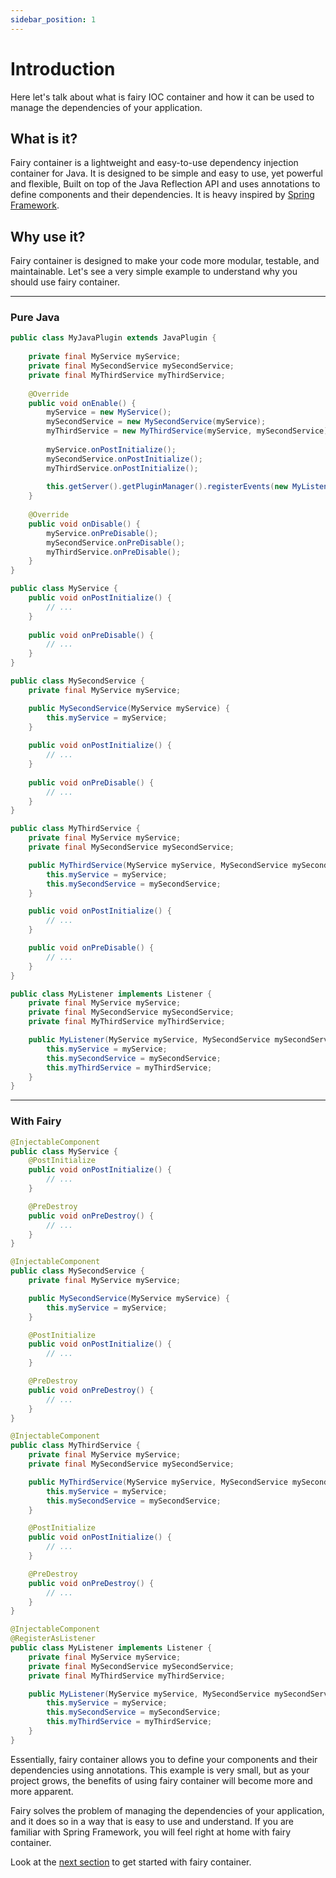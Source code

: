 ```yaml
---
sidebar_position: 1
---
```


# Introduction 
Here let's talk about what is fairy IOC container and how it can be used to manage the dependencies of your application.

## What is it?
Fairy container is a lightweight and easy-to-use dependency injection container for Java. 
It is designed to be simple and easy to use, yet powerful and flexible, 
Built on top of the Java Reflection API and uses annotations to define components and their dependencies.
It is heavy inspired by [Spring Framework](https://spring.io/).

## Why use it?
Fairy container is designed to make your code more modular, testable, and maintainable.
Let's see a very simple example to understand why you should use fairy container.

---
### Pure Java
```java
public class MyJavaPlugin extends JavaPlugin {
    
    private final MyService myService;
    private final MySecondService mySecondService;
    private final MyThirdService myThirdService;
    
    @Override
    public void onEnable() {
        myService = new MyService();
        mySecondService = new MySecondService(myService);
        myThirdService = new MyThirdService(myService, mySecondService);
        
        myService.onPostInitialize();
        mySecondService.onPostInitialize();
        myThirdService.onPostInitialize();
        
        this.getServer().getPluginManager().registerEvents(new MyListener(myService, mySecondService, myThirdService), this);
    }
    
    @Override
    public void onDisable() {
        myService.onPreDisable();
        mySecondService.onPreDisable();
        myThirdService.onPreDisable();
    }
}

public class MyService {
    public void onPostInitialize() {
        // ...
    }
    
    public void onPreDisable() {
        // ...
    }
}

public class MySecondService {
    private final MyService myService;

    public MySecondService(MyService myService) {
        this.myService = myService;
    }
    
    public void onPostInitialize() {
        // ...
    }
    
    public void onPreDisable() {
        // ...
    }
}

public class MyThirdService {
    private final MyService myService;
    private final MySecondService mySecondService;

    public MyThirdService(MyService myService, MySecondService mySecondService) {
        this.myService = myService;
        this.mySecondService = mySecondService;
    }

    public void onPostInitialize() {
        // ...
    }

    public void onPreDisable() {
        // ...
    }
}

public class MyListener implements Listener {
    private final MyService myService;
    private final MySecondService mySecondService;
    private final MyThirdService myThirdService;

    public MyListener(MyService myService, MySecondService mySecondService, MyThirdService myThirdService) {
        this.myService = myService;
        this.mySecondService = mySecondService;
        this.myThirdService = myThirdService;
    }
}
```

---
### With Fairy

```java
@InjectableComponent
public class MyService {
    @PostInitialize
    public void onPostInitialize() {
        // ...
    }

    @PreDestroy
    public void onPreDestroy() {
        // ...
    }
}

@InjectableComponent
public class MySecondService {
    private final MyService myService;

    public MySecondService(MyService myService) {
        this.myService = myService;
    }

    @PostInitialize
    public void onPostInitialize() {
        // ...
    }

    @PreDestroy
    public void onPreDestroy() {
        // ...
    }
}

@InjectableComponent
public class MyThirdService {
    private final MyService myService;
    private final MySecondService mySecondService;

    public MyThirdService(MyService myService, MySecondService mySecondService) {
        this.myService = myService;
        this.mySecondService = mySecondService;
    }

    @PostInitialize
    public void onPostInitialize() {
        // ...
    }

    @PreDestroy
    public void onPreDestroy() {
        // ...
    }
}

@InjectableComponent
@RegisterAsListener
public class MyListener implements Listener {
    private final MyService myService;
    private final MySecondService mySecondService;
    private final MyThirdService myThirdService;

    public MyListener(MyService myService, MySecondService mySecondService, MyThirdService myThirdService) {
        this.myService = myService;
        this.mySecondService = mySecondService;
        this.myThirdService = myThirdService;
    }
}
```

Essentially, fairy container allows you to define your components and their dependencies using annotations.
This example is very small, but as your project grows, the benefits of using fairy container will become more and more apparent.

Fairy solves the problem of managing the dependencies of your application, and it does so in a way that is easy to use and understand.
If you are familiar with Spring Framework, you will feel right at home with fairy container.

Look at the [next section](/docs/container/configuration) to get started with fairy container.